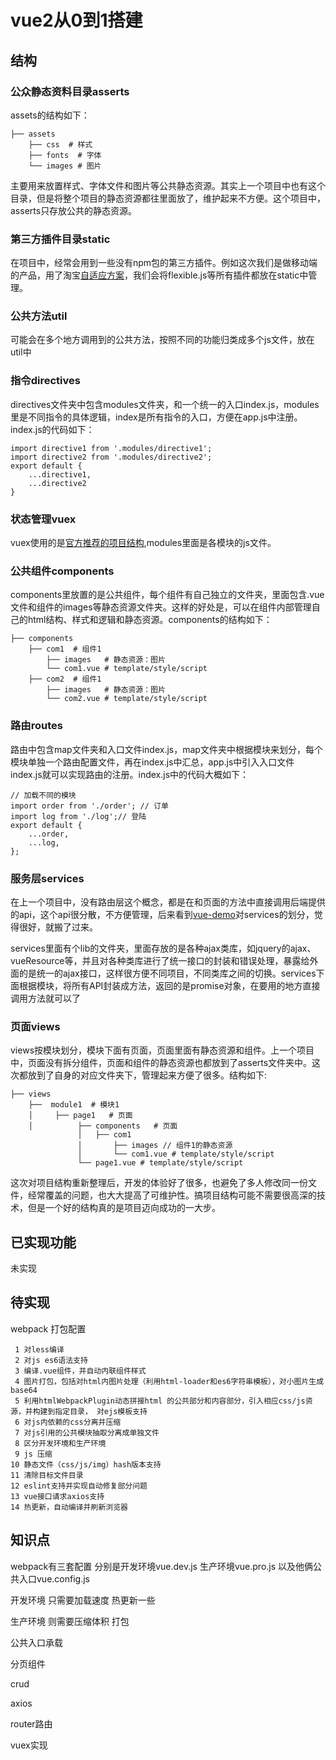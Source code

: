 # vue2从0到1搭建

## 结构

### 公众静态资料目录asserts

assets的结构如下：

```text
├── assets
    ├── css  # 样式
    ├── fonts  # 字体    
    └── images # 图片
```

主要用来放置样式、字体文件和图片等公共静态资源。其实上一个项目中也有这个目录，但是将整个项目的静态资源都往里面放了，维护起来不方便。这个项目中，asserts只存放公共的静态资源。



### 第三方插件目录static

在项目中，经常会用到一些没有npm包的第三方插件。例如这次我们是做移动端的产品，用了淘宝[自适应方案](https://link.zhihu.com/?target=https%3A//github.com/amfe/lib-flexible)，我们会将flexible.js等所有插件都放在static中管理。



### 公共方法util

可能会在多个地方调用到的公共方法，按照不同的功能归类成多个js文件，放在util中



### 指令directives

directives文件夹中包含modules文件夹，和一个统一的入口index.js，modules里是不同指令的具体逻辑，index是所有指令的入口，方便在app.js中注册。index.js的代码如下：

```text
import directive1 from '.modules/directive1';
import directive2 from '.modules/directive2';
export default {
    ...directive1,
    ...directive2
}
```



### 状态管理vuex

vuex使用的是[官方推荐的项目结构](https://link.zhihu.com/?target=https%3A//github.com/vuejs/vuex/blob/1.0/docs/zh-cn/structure.md),modules里面是各模块的js文件。



### 公共组件components

components里放置的是公共组件，每个组件有自己独立的文件夹，里面包含.vue文件和组件的images等静态资源文件夹。这样的好处是，可以在组件内部管理自己的html结构、样式和逻辑和静态资源。components的结构如下：

```text
├── components
    ├── com1  # 组件1
        ├── images   # 静态资源：图片    
        └── com1.vue # template/style/script
    ├── com2  # 组件1
        ├── images   # 静态资源：图片    
        └── com2.vue # template/style/script
```



### 路由routes

路由中包含map文件夹和入口文件index.js，map文件夹中根据模块来划分，每个模块单独一个路由配置文件，再在index.js中汇总，app.js中引入入口文件index.js就可以实现路由的注册。index.js中的代码大概如下：

```text
// 加载不同的模块
import order from './order'; // 订单
import log from './log';// 登陆
export default {
    ...order,
    ...log,
};
```



### 服务层services

在上一个项目中，没有路由层这个概念，都是在和页面的方法中直接调用后端提供的api，这个api很分散，不方便管理，后来看到[vue-demo](https://link.zhihu.com/?target=https%3A//github.com/kenberkeley/vue-demo/tree/master/src/services)对services的划分，觉得很好，就搬了过来。

services里面有个lib的文件夹，里面存放的是各种ajax类库，如jquery的ajax、vueResource等，并且对各种类库进行了统一接口的封装和错误处理，暴露给外面的是统一的ajax接口，这样很方便不同项目，不同类库之间的切换。services下面根据模块，将所有API封装成方法，返回的是promise对象，在要用的地方直接调用方法就可以了



### 页面views

views按模块划分，模块下面有页面，页面里面有静态资源和组件。上一个项目中，页面没有拆分组件，页面和组件的静态资源也都放到了asserts文件夹中。这次都放到了自身的对应文件夹下，管理起来方便了很多。结构如下:

```text
├── views
    ├──  module1  # 模块1
    │     ├── page1   # 页面   
    │          ├── components   # 页面 
               │   ├── com1
               │       ├── images // 组件1的静态资源
               │       └── com1.vue # template/style/script
               └── page1.vue # template/style/script
```

这次对项目结构重新整理后，开发的体验好了很多，也避免了多人修改同一份文件，经常覆盖的问题，也大大提高了可维护性。搞项目结构可能不需要很高深的技术，但是一个好的结构真的是项目迈向成功的一大步。







## 已实现功能

未实现

## 待实现

webpack 打包配置

```
 1 对less编译
 2 对js es6语法支持
 3 编译.vue组件，并自动内联组件样式
 4 图片打包，包括对html内图片处理（利用html-loader和es6字符串模板），对小图片生成base64
 5 利用htmlWebpackPlugin动态拼接html 的公共部分和内容部分，引入相应css/js资源，并构建到指定目录， 对ejs模板支持
 6 对js内依赖的css分离并压缩
 7 对js引用的公共模块抽取分离成单独文件
 8 区分开发环境和生产环境
 9 js 压缩
10 静态文件（css/js/img）hash版本支持
11 清除目标文件目录
12 eslint支持并实现自动修复部分问题
13 vue接口请求axios支持
14 热更新，自动编译并刷新浏览器
```



## 知识点

webpack有三套配置 分别是开发环境vue.dev.js 生产环境vue.pro.js 以及他俩公共入口vue.config.js

开发环境 只需要加载速度 热更新一些

生产环境 则需要压缩体积 打包

公共入口承载 



分页组件

crud

axios

router路由

vuex实现

